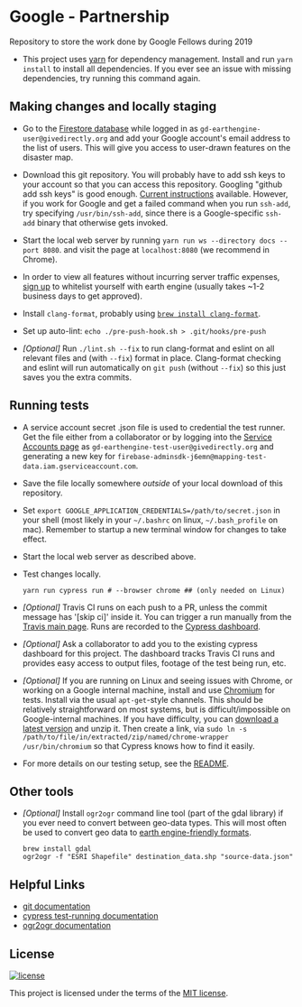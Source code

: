 # Google - Partnership

Repository to store the work done by Google Fellows during 2019

*   This project uses [yarn](http://yarnpkg.com/) for dependency management.
    Install and run `yarn install` to install all dependencies. If you ever see
    an issue with missing dependencies, try running this command again.

## Making changes and locally staging

*   Go to the
    [Firestore database](https://console.firebase.google.com/project/mapping-crisis/database/firestore/data~2FALLOWED_USERS~2FALL_USERS)
    while logged in as `gd-earthengine-user@givedirectly.org` and add your
    Google account's email address to the list of users. This will give you
    access to user-drawn features on the disaster map.

*   Download this git repository. You will probably have to add ssh keys to your
    account so that you can access this repository. Googling "github add ssh
    keys" is good enough.
    [Current instructions](https://help.github.com/en/articles/generating-a-new-ssh-key-and-adding-it-to-the-ssh-agent)
    available. However, if you work for Google and get a failed command when you
    run `ssh-add`, try specifying `/usr/bin/ssh-add`, since there is a
    Google-specific `ssh-add` binary that otherwise gets invoked.

*   Start the local web server by running `yarn run ws --directory docs --port
    8080`. and visit the page at `localhost:8080` (we recommend in Chrome).

*   In order to view all features without incurring server traffic expenses,
    [sign up](https://earthengine.google.com/) to whitelist yourself with earth
    engine (usually takes ~1-2 business days to get approved).

*   Install `clang-format`, probably using
    [`brew install clang-format`](https://brew.sh).

*   Set up auto-lint: `echo ./pre-push-hook.sh > .git/hooks/pre-push`

*   *[Optional]* Run `./lint.sh --fix` to run clang-format and eslint on all
    relevant files and (with `--fix`) format in place. Clang-format checking and
    eslint will run automatically on `git push` (without `--fix`) so this just
    saves you the extra commits.

## Running tests

*   A service account secret .json file is used to credential the test runner.
    Get the file either from a collaborator or by logging into the
    [Service Accounts page](https://console.cloud.google.com/iam-admin/serviceaccounts?project=mapping-test-data)
    as `gd-earthengine-test-user@givedirectly.org` and generating a new key for
    `firebase-adminsdk-j6emn@mapping-test-data.iam.gserviceaccount.com`.

*   Save the file locally somewhere *outside* of your local download of this
    repository.

*   Set `export GOOGLE_APPLICATION_CREDENTIALS=/path/to/secret.json` in your
    shell (most likely in your `~/.bashrc` on linux, `~/.bash_profile` on mac).
    Remember to startup a new terminal window for changes to take effect.

*   Start the local web server as described above.

*   Test changes locally.

    ```shell
    yarn run cypress run # --browser chrome ## (only needed on Linux)
    ```

*   *[Optional]* Travis CI runs on each push to a PR, unless the commit message
    has '[skip ci]' inside it. You can trigger a run manually from the
    [Travis main page](https://travis-ci.com/givedirectly/Google-Partnership).
    Runs are recorded to the
    [Cypress dashboard](https://www.cypress.io/dashboard/).

*   *[Optional]* Ask a collaborator to add you to the existing cypress dashboard
    for this project. The dashboard tracks Travis CI runs and provides easy
    access to output files, footage of the test being run, etc.

*   *[Optional]* If you are running on Linux and seeing issues with Chrome, or
    working on a Google internal machine, install and use
    [Chromium](https://www.chromium.org) for tests. Install via the usual
    `apt-get`-style channels. This should be relatively straightforward on most
    systems, but is difficult/impossible on Google-internal machines. If you
    have difficulty, you can
    [download a latest version](https://download-chromium.appspot.com) and unzip
    it. Then create a link, via `sudo ln -s
    /path/to/file/in/extracted/zip/named/chrome-wrapper /usr/bin/chromium` so
    that Cypress knows how to find it easily.

*   For more details on our testing setup, see the [README](cypress/README.md).

## Other tools

*   *[Optional]* Install `ogr2ogr` command line tool (part of the gdal library)
    if you ever need to convert between geo-data types. This will most often be
    used to convert geo data to
    [earth engine-friendly formats](https://developers.google.com/earth-engine/asset_manager).

    ```shell
    brew install gdal
    ogr2ogr -f "ESRI Shapefile" destination_data.shp "source-data.json"
    ```

## Helpful Links

*   [git documentation](https://git-scm.com/docs)
*   [cypress test-running documentation](https://docs.cypress.io/guides/guides/command-line.html#cypress-run)
*   [ogr2ogr documentation](https://gdal.org/programs/ogr2ogr.html)

## License

[![license](https://img.shields.io/badge/license-MIT-green.svg)](/LICENSE)

This project is licensed under the terms of the [MIT license](/LICENSE).
